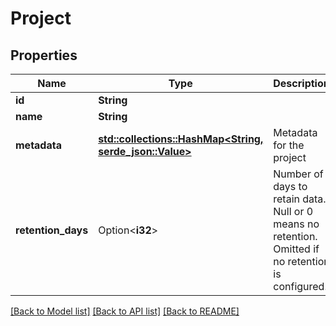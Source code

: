 # Project

## Properties

Name | Type | Description | Notes
------------ | ------------- | ------------- | -------------
**id** | **String** |  | 
**name** | **String** |  | 
**metadata** | [**std::collections::HashMap<String, serde_json::Value>**](serde_json::Value.md) | Metadata for the project | 
**retention_days** | Option<**i32**> | Number of days to retain data. Null or 0 means no retention. Omitted if no retention is configured. | [optional]

[[Back to Model list]](../README.md#documentation-for-models) [[Back to API list]](../README.md#documentation-for-api-endpoints) [[Back to README]](../README.md)


